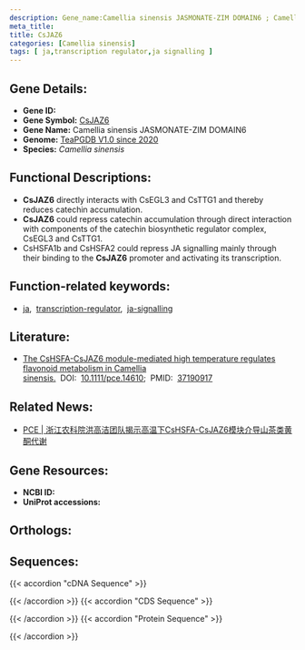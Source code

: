 ```yaml
---
description: Gene_name:Camellia sinensis JASMONATE-ZIM DOMAIN6 ; Camellia sinensis
meta_title:
title: CsJAZ6
categories: [Camellia sinensis]
tags: [ ja,transcription regulator,ja signalling ]
---
```


## Gene Details:
- **Gene ID:**	[]()
- **Gene Symbol:** <u> CsJAZ6 </u>
- **Gene Name:** Camellia sinensis JASMONATE-ZIM DOMAIN6
- **Genome:** [TeaPGDB V1.0 since 2020]()
- **Species:** *Camellia sinensis*

## Functional Descriptions:
   - **CsJAZ6** directly interacts with CsEGL3 and CsTTG1 and thereby reduces catechin accumulation.
   - **CsJAZ6** could repress catechin accumulation through direct interaction with components of the catechin biosynthetic regulator complex, CsEGL3 and CsTTG1.
   - CsHSFA1b and CsHSFA2 could repress JA signalling mainly through their binding to the **CsJAZ6** promoter and activating its transcription.

## Function-related keywords:
   - [ja](/tags/ja/),&nbsp;&nbsp;[transcription-regulator](/tags/transcription-regulator/),&nbsp;&nbsp;[ja-signalling](/tags/ja-signalling/)

## Literature:
   - [The CsHSFA-CsJAZ6 module-mediated high temperature regulates flavonoid metabolism in Camellia sinensis.]( https://onlinelibrary.wiley.com/doi/abs/10.1111/pce.14610)&nbsp;&nbsp;DOI:&nbsp;&nbsp;[10.1111/pce.14610](https://onlinelibrary.wiley.com/doi/abs/10.1111/pce.14610);&nbsp;&nbsp;PMID:&nbsp;&nbsp;[37190917](https://pubmed.ncbi.nlm.nih.gov/37190917/)

## Related News:
   - [PCE | 浙江农科院洪高洁团队揭示高温下CsHSFA-CsJAZ6模块介导山茶类黄酮代谢](https://mp.weixin.qq.com/s/izZCWsqqv6oxpp72MU2DDw)

## Gene Resources:
- **NCBI ID:**  [](https://www.ncbi.nlm.nih.gov/gene/?term=)
- **UniProt accessions:** [](https://www.uniprot.org/uniprotkb//entry)

## Orthologs:

## Sequences:
{{< accordion "cDNA Sequence" >}}

{{< /accordion >}}
{{< accordion "CDS Sequence" >}}

{{< /accordion >}}
{{< accordion "Protein Sequence" >}}

{{< /accordion >}}
